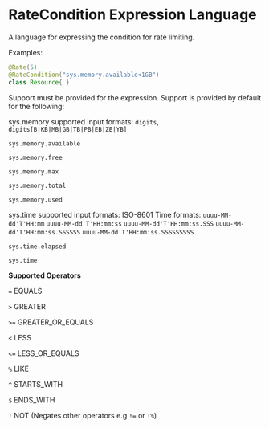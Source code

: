 # RateCondition Expression Language

A language for expressing the condition for rate limiting.

Examples:

```java
@Rate(5)
@RateCondition("sys.memory.available<1GB")
class Resource{ }
```

Support must be provided for the expression. Support is provided by default for the following:

sys.memory supported input formats: `digits`, `digits[B|KB|MB|GB|TB|PB|EB|ZB|YB]`

`sys.memory.available`

`sys.memory.free`

`sys.memory.max`

`sys.memory.total`

`sys.memory.used`

sys.time supported input formats: ISO-8601 Time formats:
`uuuu-MM-dd'T'HH:mm`
`uuuu-MM-dd'T'HH:mm:ss`
`uuuu-MM-dd'T'HH:mm:ss.SSS`
`uuuu-MM-dd'T'HH:mm:ss.SSSSSS`
`uuuu-MM-dd'T'HH:mm:ss.SSSSSSSSS`

`sys.time.elapsed`

`sys.time`

__Supported Operators__

`=`  EQUALS

`>`  GREATER

`>=` GREATER_OR_EQUALS

`<`  LESS

`<=` LESS_OR_EQUALS

`%`  LIKE

`^`  STARTS_WITH

`$`  ENDS_WITH

`!`  NOT (Negates other operators e.g `!=` or `!%`)




 
